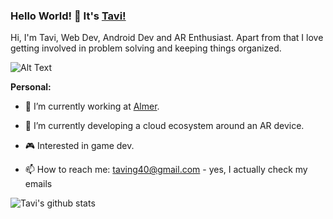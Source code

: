 ### Hello World! 👋 It's [Tavi!](https://sakigo9.github.io/MyPortfolio/)


Hi, I'm Tavi, Web Dev, Android Dev and AR Enthusiast. Apart from that I love getting involved in problem solving and keeping things organized.

![Alt Text](https://giphy.com/embed/24hRt4e4FOX6PxVgGy)

**Personal:**

- 🥽 I’m currently working at [Almer](https://github.com/Almer-Technologies).

- 🌱 I’m currently developing a cloud ecosystem around an AR device.

- 🎮 Interested in game dev.

- 📫 How to reach me: taving40@gmail.com - yes, I actually check my emails


![Tavi's github stats](https://github-readme-stats.vercel.app/api?username=Taving40&show_icons=true&hide_border=true)
